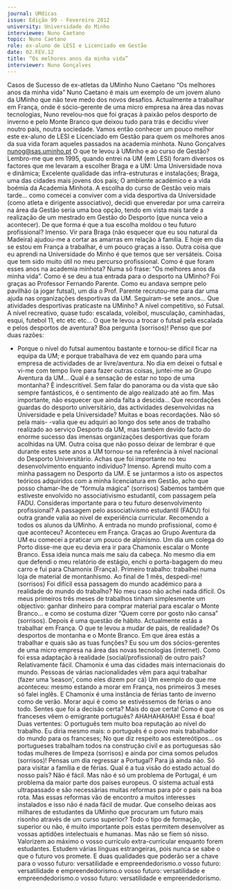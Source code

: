 ```yaml
---
journal: UMdicas
issue: Edição 99 - Fevereiro 2012
university: Universidade do Minho
interviewee: Nuno Caetano
topic: Nuno Caetano
role: ex-aluno de LESI e Licenciado em Gestão
date: 02.FEV.12
title: “Os melhores anos da minha vida”
interviewer: Nuno Gonçalves
---
```


Casos de Sucesso de ex-atletas da UMinho
Nuno Caetano
“Os melhores anos da minha vida”
Nuno Caetano é mais um exemplo de um jovem
aluno da UMinho que não teve medo dos novos
desafios. Actualmente a trabalhar em França,
onde é sócio-gerente de uma micro empresa na
área das novas tecnologias, Nuno revelou-nos
que foi graças à paixão pelos desporto de inverno
e pelo Monte Branco que deixou tudo para trás
e decidiu viver noutro país, noutra sociedade.
Vamos então conhecer um pouco melhor este
ex-aluno de LESI e Licenciado em Gestão para
quem os melhores anos da sua vida foram aqueles passados na academia minhota.
Nuno Gonçalves
nunog@sas.uminho.pt
O que te levou à UMinho e ao curso de Gestão?
Lembro-me que em 1995, quando entrei na UM
(em LESI) foram diversos os factores que me levaram a escolher Braga e a UM: Uma Universidade nova e dinâmica; Excelente qualidade das
infra-estruturas e instalações; Braga, uma das
cidades mais jovens dos pais; O ambiente académico e a vida boémia da Academia Minhota.
A escolha do curso de Gestão veio mais tarde...
como comecei a conviver com a vida desportiva
da Universidade (como atleta e dirigente associativo), decidi que enveredar por uma carreira na
área da Gestão seria uma boa opção, tendo em
vista mais tarde a realização de um mestrado em
Gestão do Desporto (que nunca veio a acontecer).
De que forma é que a tua escolha moldou
o teu futuro profissional?
Imenso. Vir para Braga (não esquecer que eu sou
natural da Madeira) ajudou-me a cortar as amarras em relação à família. E hoje em dia se estou
em França a trabalhar, é um pouco graças a isso.
Outra coisa que eu aprendi na Universidade do
Minho é que temos que ser versáteis. Coisa que
tem sido muito útil no meu percurso profissional.
Como é que foram esses anos na academia minhota?
Numa só frase: “Os melhores anos da minha
vida”.
Como é se deu a tua entrada para o desporto na UMinho?
Foi graças ao Professor Fernando Parente. Como
eu andava sempre pelo pavilhão (a jogar futsal),
um dia o Prof. Parente recrutou-me para dar uma
ajuda nas organizações desportivas da UM. Seguiram-se sete anos...
Que atividades desportivas praticaste na
UMinho?
A nível competitivo, só Futsal. A nível recreativo,
quase tudo: escalada, voleibol, musculação, caminhadas, esqui, futebol 11, etc etc etc...
O que te levou a trocar o futsal pela escalada e pelos desportos de aventura?
Boa pergunta (sorrisos)! Penso que por duas razões: 
- Porque o nível do futsal aumentou bastante e
tornou-se difícil ficar na equipa da UM; e porque
trabalhava de vez em quando para uma empresa de actividades de ar livre/aventura. No dia
em deixei o futsal e vi-me com tempo livre para
fazer outras coisas, juntei-me ao Grupo Aventura da UM...
Qual é a sensação de estar no topo de uma
montanha?
È indescritível. Sem falar do panorama ou da vista que são sempre fantásticos, é o sentimento de
algo realizado até ao fim. Mas importante, não
esquecer que ainda falta a descida...
Que recordações guardas do desporto universitário, das actividades desenvolvidas
na Universidade e pela Universidade?
Muitas e boas recordações. Não só pela mais-
-valia que eu adquiri ao longo dos sete anos de
trabalho realizado ao serviço Desporto da UM,
mas também devido facto do enorme sucesso
das imensas organizações desportivas que foram
acolhidas na UM.
Outra coisa que não posso deixar de lembrar é
que durante estes sete anos a UM tornou-se na
referência à nível nacional do Desporto Universitário.
Achas que foi importante no teu desenvolvimento enquanto indivíduo?
Imenso. Aprendi muito com a minha passagem
no Desporto da UM. E se juntarmos a isto os aspectos teóricos adquiridos com a minha licenciatura em Gestão, acho que posso chamar-lhe de
“fórmula mágica” (sorrisos)
Sabemos também que estiveste envolvido
no associativismo estudantil, com passagem pela FADU. Consideras importante
para o teu futuro desenvolvimento profissional?
A passagem pelo associativismo estudantil
(FADU) foi outra grande valia ao nível de experiência curricular. Recomendo a todos os alunos
da UMinho.
A entrada no mundo profissional, como é
que aconteceu?
Aconteceu em França. Graças ao Grupo Aventura da UM eu comecei a praticar um pouco de
alpinismo. Um dia um colega do Porto disse-me que eu devia era ir para Chamonix escalar
o Monte Branco. Essa ideia nunca mais me saiu
da cabeça. No mesmo dia em que defendi o meu
relatório de estágio, enchi o porta-bagagem do
meu carro e fui para Chamonix (França). Primeiro trabalho: trabalhei numa loja de material de
montanhismo. Ao final de 1 mês, despedi-me!
(sorrisos)
Foi difícil essa passagem do mundo académico para a realidade do mundo do trabalho?
No meu caso não achei nada difícil. Os meus
primeiros três meses de trabalhos tinham simplesmente um objectivo: ganhar dinheiro para
comprar material para escalar o Monte Branco...
e como se costuma dizer “Quem corre por gosto
não cansa” (sorrisos). Depois é uma questão de
hábito.
Actualmente estás a trabalhar em França.
O que te levou a mudar de pais, de realidade?
Os desportos de montanha e o Monte Branco.
Em que área estás a trabalhar e quais são
as tuas funções?
Eu sou um dos sócios-gerentes de uma micro
empresa na área das novas tecnologias (internet).
Como foi essa adaptação à realidade (social/profissional) de outro país?
Relativamente fácil. Chamonix é uma das cidades mais internacionais do mundo. Pessoas de
várias nacionalidades vêm para aqui trabalhar
(fazer uma ’season’, como eles dizem por cá) Um
exemplo do que me aconteceu: mesmo estando
a morar em França, nos primeiros 3 meses só
falei inglês.
E Chamonix é uma instância de férias tanto de
inverno como de verão. Morar aqui é como se
estivéssemos de férias o ano todo.
Sentes que foi a decisão certa?
Mais do que certa!
Como é que os franceses vêem o emigrante português?
AHAHAHAHAH! Essa é boa! Duas vertentes: O
português tem muito boa reputação ao nível do
trabalho. Eu diria mesmo mais: o português é o
povo mais trabalhador do mundo para os franceses; No que diz respeito aos estereótipos... os
portugueses trabalham todos na construção civil
e as portuguesas são todas mulheres de limpeza
(sorrisos) e ainda por cima somos peludos (sorrisos)!
Pensas um dia regressar a Portugal?
Para já ainda não. Só para visitar a família e de
férias.
Qual é a tua visão do estado actual do nosso país?
Não é fácil. Mas não é só um problema de Portugal, é um problema da maior parte dos países
europeus. O sistema actual está ultrapassado e
são necessárias muitas reformas para pôr o pais
na boa rota. Mas essas reformas vão de encontro
a muitos interesses instalados e isso não é nada
fácil de mudar.
Que conselho deixas aos milhares de estudantes da UMinho que procuram um
futuro mais risonho através de um curso
superior?
Todo o tipo de formação, superior ou não, é muito importante pois estas permitem desenvolver
as vossas aptidões intelectuais e humanas. Mas
não se fiem só nisso.
Valorizem ao máximo o vosso currículo extra-curricular enquanto forem estudantes. Estudem
várias línguas estrangeiras, pois nunca se sabe o
que o futuro vos promete.
E duas qualidades que poderão ser a chave para
o vosso futuro: versatilidade e empreendedorismo.o vosso futuro: versatilidade e empreendedorismo.o vosso futuro: versatilidade e empreendedorismo.o vosso futuro: versatilidade e empreendedorismo.